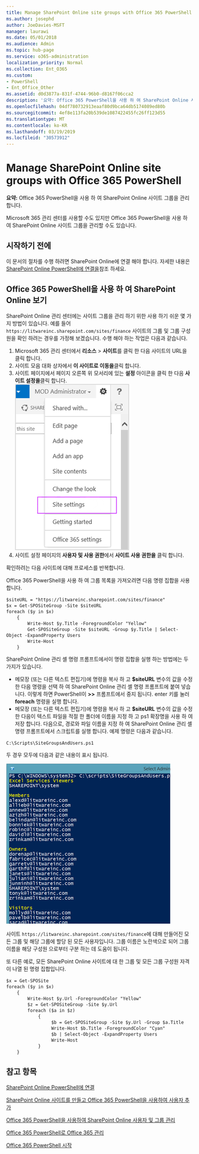 ```yaml
---
title: Manage SharePoint Online site groups with Office 365 PowerShell
ms.author: josephd
author: JoeDavies-MSFT
manager: laurawi
ms.date: 05/01/2018
ms.audience: Admin
ms.topic: hub-page
ms.service: o365-administration
localization_priority: Normal
ms.collection: Ent_O365
ms.custom:
- PowerShell
- Ent_Office_Other
ms.assetid: d0d3877a-831f-4744-96b0-d8167f06cca2
description: '요약: Office 365 PowerShell을 사용 하 여 SharePoint Online 사이트 그룹을 관리 합니다.'
ms.openlocfilehash: 04df780732913eaaf80d9bca64db5174089ed80b
ms.sourcegitcommit: 4ef8e113fa20b539de1087422455fc26ff123d55
ms.translationtype: MT
ms.contentlocale: ko-KR
ms.lasthandoff: 03/19/2019
ms.locfileid: "30573912"
---
```

# <a name="manage-sharepoint-online-site-groups-with-office-365-powershell"></a>Manage SharePoint Online site groups with Office 365 PowerShell

 **요약:** Office 365 PowerShell을 사용 하 여 SharePoint Online 사이트 그룹을 관리 합니다.
  
Microsoft 365 관리 센터를 사용할 수도 있지만 Office 365 PowerShell을 사용 하 여 SharePoint Online 사이트 그룹을 관리할 수도 있습니다.

## <a name="before-you-begin"></a>시작하기 전에

이 문서의 절차를 수행 하려면 SharePoint Online에 연결 해야 합니다. 자세한 내용은 [SharePoint Online PowerShell에 연결을](https://docs.microsoft.com/en-us/powershell/sharepoint/sharepoint-online/connect-sharepoint-online?view=sharepoint-ps)참조 하세요.

## <a name="view-sharepoint-online-with-office-365-powershell"></a>Office 365 PowerShell을 사용 하 여 SharePoint Online 보기

SharePoint Online 관리 센터에는 사이트 그룹을 관리 하기 위한 사용 하기 쉬운 몇 가지 방법이 있습니다. 예를 들어 `https://litwareinc.sharepoint.com/sites/finance` 사이트의 그룹 및 그룹 구성원을 확인 하려는 경우를 가정해 보겠습니다. 수행 해야 하는 작업은 다음과 같습니다.

1. Microsoft 365 관리 센터에서 **리소스** > **사이트**를 클릭 한 다음 사이트의 URL을 클릭 합니다.
2. 사이트 모음 대화 상자에서 **이 사이트로 이동을**클릭 합니다.
3. 사이트 페이지에서 페이지 오른쪽 위 모서리에 있는 **설정** 아이콘을 클릭 한 다음 **사이트 설정을**클릭 합니다.<br/>
![SharePoint Online 사이트 설정](media/spo-site-settings.png)<br/>
4. 사이트 설정 페이지의 **사용자 및 사용 권한**에서 **사이트 사용 권한을** 클릭 합니다.

확인하려는 다음 사이트에 대해 프로세스를 반복합니다.

Office 365 PowerShell을 사용 하 여 그룹 목록을 가져오려면 다음 명령 집합을 사용 합니다.

```
$siteURL = "https://litwareinc.sharepoint.com/sites/finance"
$x = Get-SPOSiteGroup -Site $siteURL
foreach ($y in $x)
    {
        Write-Host $y.Title -ForegroundColor "Yellow"
        Get-SPOSiteGroup -Site $siteURL -Group $y.Title | Select-Object -ExpandProperty Users
        Write-Host
    }
```

SharePoint Online 관리 셸 명령 프롬프트에서이 명령 집합을 실행 하는 방법에는 두 가지가 있습니다.

- 메모장 (또는 다른 텍스트 편집기)에 명령을 복사 하 고 **$siteURL** 변수의 값을 수정한 다음 명령을 선택 하 여 SharePoint Online 관리 셸 명령 프롬프트에 붙여 넣습니다. 이렇게 하면 PowerShell이 **>>** 프롬프트에서 중지 됩니다. enter 키를 눌러 **foreach** 명령을 실행 합니다.<br/>
- 메모장 (또는 다른 텍스트 편집기)에 명령을 복사 하 고 **$siteURL** 변수의 값을 수정한 다음이 텍스트 파일을 적절 한 폴더에 이름을 지정 하 고 ps1 확장명을 사용 하 여 저장 합니다. 다음으로, 경로와 파일 이름을 지정 하 여 SharePoint Online 관리 셸 명령 프롬프트에서 스크립트를 실행 합니다. 예제 명령은 다음과 같습니다.

```
C:\Scripts\SiteGroupsAndUsers.ps1
```

두 경우 모두에 다음과 같은 내용이 표시 됩니다.

![SharePoint Online 사이트 그룹](media/SPO-site-groups.png)

사이트 `https://litwareinc.sharepoint.com/sites/finance`에 대해 만들어진 모든 그룹 및 해당 그룹에 할당 된 모든 사용자입니다. 그룹 이름은 노란색으로 되어 그룹 이름을 해당 구성원 으로부터 구분 하는 데 도움이 됩니다.

또 다른 예로, 모든 SharePoint Online 사이트에 대 한 그룹 및 모든 그룹 구성원 자격이 나열 된 명령 집합입니다.

```
$x = Get-SPOSite
foreach ($y in $x)
    {
        Write-Host $y.Url -ForegroundColor "Yellow"
        $z = Get-SPOSiteGroup -Site $y.Url
        foreach ($a in $z)
            {
                 $b = Get-SPOSiteGroup -Site $y.Url -Group $a.Title 
                 Write-Host $b.Title -ForegroundColor "Cyan"
                 $b | Select-Object -ExpandProperty Users
                 Write-Host
            }
    }
```
    
## <a name="see-also"></a>참고 항목

[SharePoint Online PowerShell에 연결](https://docs.microsoft.com/powershell/sharepoint/sharepoint-online/connect-sharepoint-online?view=sharepoint-ps)

[SharePoint Online 사이트를 만들고 Office 365 PowerShell을 사용하여 사용자 추가](create-sharepoint-sites-and-add-users-with-powershell.md)

[Office 365 PowerShell을 사용하여 SharePoint Online 사용자 및 그룹 관리](manage-sharepoint-users-and-groups-with-powershell.md)

[Office 365 PowerShell로 Office 365 관리](manage-office-365-with-office-365-powershell.md)
  
[Office 365 PowerShell 시작](getting-started-with-office-365-powershell.md)

